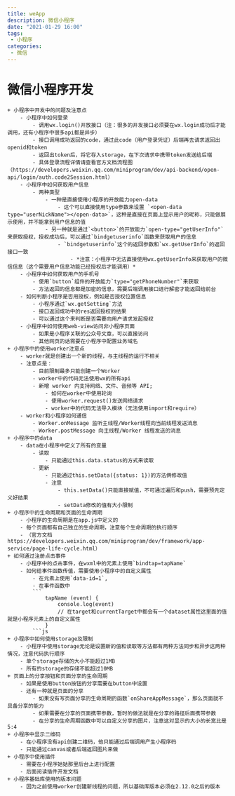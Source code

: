 ```yaml
---
title: weApp
description: 微信小程序
date: "2021-01-29 16:00"
tags:
 - 小程序
categories: 
 - 微信
---
```


# 微信小程序开发
    + 小程序中开发中的问题及注意点
        - 小程序中如何登录
            - 调用wx.login()开放接口（注：很多的开发接口必须要在wx.login成功后才能调用，还有小程序中很多api都是异步）
            - 接口调用成功返回的code，通过此code（用户登录凭证）后端再去请求返回出openid和token
            - 返回出token后，将它存入storage，在下次请求中携带token发送给后端
            - 具体登录流程详情请查看官方文档流程图（https://developers.weixin.qq.com/miniprogram/dev/api-backend/open-api/login/auth.code2Session.html）
        - 小程序中如何获取用户信息
            - 两种类型
                - 一种是直接使用小程序的开放能力open-data
                    - 这个可以直接使用type参数来设置 `<open-data type="userNickName"></open-data>`，这种是直接在页面上显示用户的昵称，只能做展示使用，并不能拿到用户信息的值
                - 另一种就是通过`<button>`的开放能力`open-type="getUserInfo"`来获取授权，授权成功后，可以通过`bindgetuserinfo`函数来获取用户的信息
                    - `bindgetuserinfo`这个的返回参数和`wx.getUserInfo`的返回接口一致
                        - *注意：小程序中无法直接使用wx.getUserInfo来获取用户的微信信息（这个需要用户信息功能已经授权后才能调用）*
        - 小程序中如何获取用户的手机号
            - 使用`button`组件的开放能力`type="getPhoneNumber"`来获取
            - 方法返回的信息都是加密的信息，需要后端调用接口进行解密才能返回给前台
        - 如何判断小程序是否用授权，例如是否授权位置信息
            - 小程序通过`wx.getSetting`方法
            - 接口返回成功中的res返回授权的结果
            - 可以通过这个来判断是否需要向用户请求发起授权
        - 小程序中如何使用web-view访问非小程序页面
            - 如果是小程序关联的公众号文章，可以直接访问
            - 其他网页的话需要在小程序中配置业务域名
    + 小程序中的使用worker注意点
        - worker就是创建出一个新的线程，与主线程的运行不相关
        - 注意点是： 
            - 目前限制最多只能创建一个Worker
            - worker中的代码无法使用wx的所有api
            - 新增 worker 内支持网络、文件、音频等 API;
                - 如何在worker中使用轮询
                - 使用worker.request()发送网络请求
                - worker中的代码无法导入模块（无法使用import和require）
        - worker和小程序如何通信
            - Worker.onMessage 监听主线程/Worker线程向当前线程发送消息
            - Worker.postMessage 向主线程/Worker 线程发送的消息
    + 小程序中的data
        - data在小程序中定义了所有的变量
            - 读取
                - 只能通过this.data.status的方式来读取
            - 更新
                - 只能通过this.setData({status: 1})的方法俩修改值
                - 注意
                    - this.setData()只能直接赋值，不可通过遍历和push，需要预先定义好结果
                    - setData修改的值有大小限制
    + 小程序中的生命周期和页面的生命周期
        - 小程序的生命周期是在app.js中定义的
        - 每个页面都有自己独立的生命周期，注意每个生命周期的执行顺序
        - （官方文档https://developers.weixin.qq.com/miniprogram/dev/framework/app-service/page-life-cycle.html）
    + 如何通过注册点击事件
        - 小程序中的点击事件，在wxml中的元素上使用`bindtap=tapName`
        - 如何给事件函数传值，需要使用小程序中的自定义属性
            - 在元素上使用`data-id=1`,
            - 在事件函数中
            ```
                tapName (event) {
                    console.log(event)
                    // 在target和currentTarget中都会有一个dataset属性这里面的值就是小程序元素上的自定义属性
                }
            ```js
    + 小程序中如何使用storage及限制
        - 小程序中使用storage无论是设置新的值和读取等方法都有两种方法同步和异步这两种情况，注意代码执行顺序
        - 单个storage存储的大小不能超过1MB
        - 所有的storage的存储不能超过10MB
    + 页面上的分享按钮和页面分享的生命周期
        - 如果是使用button按钮的分享需要在button中设置
        - 还有一种就是页面的分享
            - 如果没有写页面分享的生命周期的函数`onShareAppMessage`，那么页面就不具备分享的能力
            - 如果需要在分享的页面携带参数，暂时的做法就是在分享的路径后面携带参数
            - 在分享的生命周期函数中可以自定义分享的图片，注意这对显示的大小的长宽比是5:4
    + 小程序中显示二维码
        - 在小程序没有api创建二维码，他只能通过后端调用产生小程序码
        - 只能通过canvas或者后端返回图片来做
    + 小程序中使用插件
        - 需要在小程序姑姑那里后台上进行配置
        - 后面阅读插件开发文档
    + 小程序基础库使用的版本问题
        - 因为之前使用worker创建新线程的问题，所以基础库版本必须在2.12.0之后的版本        